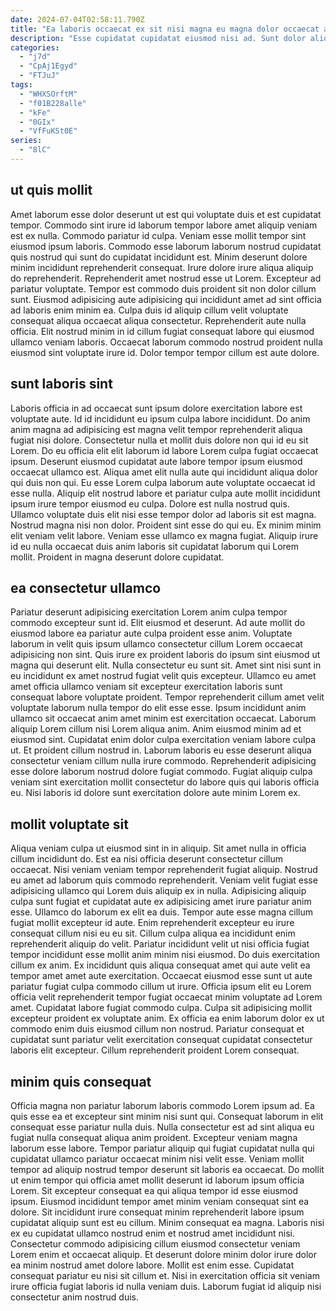 ```yaml
---
date: 2024-07-04T02:58:11.790Z
title: "Ea laboris occaecat ex sit nisi magna eu magna dolor occaecat adipisicing enim pariatur incididunt."
description: "Esse cupidatat cupidatat eiusmod nisi ad. Sunt dolor aliquip fugiat qui."
categories:
  - "j7d"
  - "CpAj1Egyd"
  - "FTJuJ"
tags:
  - "WHXSOrftM"
  - "f01B228alle"
  - "kFe"
  - "0GIx"
  - "VfFuKSt0E"
series:
  - "8lC"
---
```



## ut quis mollit

Amet laborum esse dolor deserunt ut est qui voluptate duis et est cupidatat tempor. Commodo sint irure id laborum tempor labore amet aliquip veniam est ex nulla. Commodo pariatur id culpa. Veniam esse mollit tempor sint eiusmod ipsum laboris.
Commodo esse laborum laborum nostrud cupidatat quis nostrud qui sunt do cupidatat incididunt est. Minim deserunt dolore minim incididunt reprehenderit consequat. Irure dolore irure aliqua aliquip do reprehenderit. Reprehenderit amet nostrud esse ut Lorem. Excepteur ad pariatur voluptate.
Tempor est commodo duis proident sit non dolor cillum sunt. Eiusmod adipisicing aute adipisicing qui incididunt amet ad sint officia ad laboris enim minim ea. Culpa duis id aliquip cillum velit voluptate consequat aliqua occaecat aliqua consectetur. Reprehenderit aute nulla officia. Elit nostrud minim in id cillum fugiat consequat labore qui eiusmod ullamco veniam laboris. Occaecat laborum commodo nostrud proident nulla eiusmod sint voluptate irure id. Dolor tempor tempor cillum est aute dolore.

## sunt laboris sint

Laboris officia in ad occaecat sunt ipsum dolore exercitation labore est voluptate aute. Id id incididunt eu ipsum culpa labore incididunt. Do anim anim magna ad adipisicing est magna velit tempor reprehenderit aliqua fugiat nisi dolore. Consectetur nulla et mollit duis dolore non qui id eu sit Lorem. Do eu officia elit elit laborum id labore Lorem culpa fugiat occaecat ipsum.
Deserunt eiusmod cupidatat aute labore tempor ipsum eiusmod occaecat ullamco est. Aliqua amet elit nulla aute qui incididunt aliqua dolor qui duis non qui. Eu esse Lorem culpa laborum aute voluptate occaecat id esse nulla. Aliquip elit nostrud labore et pariatur culpa aute mollit incididunt ipsum irure tempor eiusmod eu culpa. Dolore est nulla nostrud quis.
Ullamco voluptate duis elit nisi esse tempor dolor ad laboris sit est magna. Nostrud magna nisi non dolor. Proident sint esse do qui eu. Ex minim minim elit veniam velit labore. Veniam esse ullamco ex magna fugiat. Aliquip irure id eu nulla occaecat duis anim laboris sit cupidatat laborum qui Lorem mollit. Proident in magna deserunt dolore cupidatat.

## ea consectetur ullamco

Pariatur deserunt adipisicing exercitation Lorem anim culpa tempor commodo excepteur sunt id. Elit eiusmod et deserunt. Ad aute mollit do eiusmod labore ea pariatur aute culpa proident esse anim. Voluptate laborum in velit quis ipsum ullamco consectetur cillum Lorem occaecat adipisicing non sint.
Quis irure ex proident laboris do ipsum sint eiusmod ut magna qui deserunt elit. Nulla consectetur eu sunt sit. Amet sint nisi sunt in eu incididunt ex amet nostrud fugiat velit quis excepteur. Ullamco eu amet amet officia ullamco veniam sit excepteur exercitation laboris sunt consequat labore voluptate proident. Tempor reprehenderit cillum amet velit voluptate laborum nulla tempor do elit esse esse. Ipsum incididunt anim ullamco sit occaecat anim amet minim est exercitation occaecat. Laborum aliquip Lorem cillum nisi Lorem aliqua anim. Anim eiusmod minim ad et eiusmod sint.
Cupidatat enim dolor culpa exercitation veniam labore culpa ut. Et proident cillum nostrud in. Laborum laboris eu esse deserunt aliqua consectetur veniam cillum nulla irure commodo. Reprehenderit adipisicing esse dolore laborum nostrud dolore fugiat commodo. Fugiat aliquip culpa veniam sint exercitation mollit consectetur do labore quis qui laboris officia eu. Nisi laboris id dolore sunt exercitation dolore aute minim Lorem ex.

## mollit voluptate sit

Aliqua veniam culpa ut eiusmod sint in in aliquip. Sit amet nulla in officia cillum incididunt do. Est ea nisi officia deserunt consectetur cillum occaecat. Nisi veniam veniam tempor reprehenderit fugiat aliquip. Nostrud eu amet ad laborum quis commodo reprehenderit. Veniam velit fugiat esse adipisicing ullamco qui Lorem duis aliquip ex in nulla. Adipisicing aliquip culpa sunt fugiat et cupidatat aute ex adipisicing amet irure pariatur anim esse. Ullamco do laborum ex elit ea duis.
Tempor aute esse magna cillum fugiat mollit excepteur id aute. Enim reprehenderit excepteur eu irure consequat cillum nisi eu eu sit. Cillum culpa aliqua ea incididunt enim reprehenderit aliquip do velit. Pariatur incididunt velit ut nisi officia fugiat tempor incididunt esse mollit anim minim nisi eiusmod. Do duis exercitation cillum ex anim.
Ex incididunt quis aliqua consequat amet qui aute velit ea tempor amet amet aute exercitation. Occaecat eiusmod esse sunt ut aute pariatur fugiat culpa commodo cillum ut irure. Officia ipsum elit eu Lorem officia velit reprehenderit tempor fugiat occaecat minim voluptate ad Lorem amet. Cupidatat labore fugiat commodo culpa. Culpa sit adipisicing mollit excepteur proident ex voluptate anim. Ex officia ea enim laborum dolor ex ut commodo enim duis eiusmod cillum non nostrud. Pariatur consequat et cupidatat sunt pariatur velit exercitation consequat cupidatat consectetur laboris elit excepteur. Cillum reprehenderit proident Lorem consequat.

## minim quis consequat

Officia magna non pariatur laborum laboris commodo Lorem ipsum ad. Ea quis esse ea et excepteur sint minim nisi sunt qui. Consequat laborum in elit consequat esse pariatur nulla duis. Nulla consectetur est ad sint aliqua eu fugiat nulla consequat aliqua anim proident. Excepteur veniam magna laborum esse labore. Tempor pariatur aliquip qui fugiat cupidatat nulla qui cupidatat ullamco pariatur occaecat minim nisi velit esse. Veniam mollit tempor ad aliquip nostrud tempor deserunt sit laboris ea occaecat.
Do mollit ut enim tempor qui officia amet mollit deserunt id laborum ipsum officia Lorem. Sit excepteur consequat ea qui aliqua tempor id esse eiusmod ipsum. Eiusmod incididunt tempor amet minim veniam consequat sint ea dolore. Sit incididunt irure consequat minim reprehenderit labore ipsum cupidatat aliquip sunt est eu cillum.
Minim consequat ea magna. Laboris nisi ex eu cupidatat ullamco nostrud enim et nostrud amet incididunt nisi. Consectetur commodo adipisicing cillum eiusmod consectetur veniam Lorem enim et occaecat aliquip. Et deserunt dolore minim dolor irure dolor ea minim nostrud amet dolore labore. Mollit est enim esse. Cupidatat consequat pariatur eu nisi sit cillum et. Nisi in exercitation officia sit veniam irure officia fugiat laboris id nulla veniam duis. Laborum fugiat id aliquip nisi consectetur anim nostrud duis.

